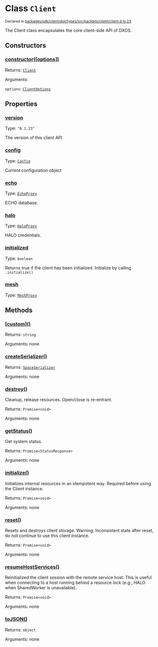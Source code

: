 # Class `Client`
<sub>Declared in [packages/sdk/client/dist/types/src/packlets/client/client.d.ts:23]()</sub>


The Client class encapsulates the core client-side API of DXOS.

## Constructors
### [constructor(\[options\])]()


Returns: <code>[Client](/api/@dxos/react-client/classes/Client)</code>

Arguments: 

`options`: <code>[ClientOptions](/api/@dxos/react-client/types/ClientOptions)</code>

## Properties
### [version]()
Type: <code>"0.1.23"</code>

The version of this client API
### [config]()
Type: <code>[Config](/api/@dxos/react-client/classes/Config)</code>

Current configuration object
### [echo]()
Type: <code>[EchoProxy](/api/@dxos/react-client/classes/EchoProxy)</code>

ECHO database.
### [halo]()
Type: <code>[HaloProxy](/api/@dxos/react-client/classes/HaloProxy)</code>

HALO credentials.
### [initialized]()
Type: <code>boolean</code>

Returns true if the client has been initialized. Initialize by calling  `.initialize()`
### [mesh]()
Type: <code>[MeshProxy](/api/@dxos/react-client/classes/MeshProxy)</code>

## Methods
### [\[custom\]()]()


Returns: <code>string</code>

Arguments: none
### [createSerializer()]()


Returns: <code>[SpaceSerializer](/api/@dxos/react-client/classes/SpaceSerializer)</code>

Arguments: none
### [destroy()]()


Cleanup, release resources.
Open/close is re-entrant.

Returns: <code>Promise&lt;void&gt;</code>

Arguments: none
### [getStatus()]()


Get system status.

Returns: <code>Promise&lt;StatusResponse&gt;</code>

Arguments: none
### [initialize()]()


Initializes internal resources in an idempotent way.
Required before using the Client instance.

Returns: <code>Promise&lt;void&gt;</code>

Arguments: none
### [reset()]()


Resets and destroys client storage.
Warning: Inconsistent state after reset, do not continue to use this client instance.

Returns: <code>Promise&lt;void&gt;</code>

Arguments: none
### [resumeHostServices()]()


Reinitialized the client session with the remote service host.
This is useful when connecting to a host running behind a resource lock
(e.g., HALO when SharedWorker is unavailable).

Returns: <code>Promise&lt;void&gt;</code>

Arguments: none
### [toJSON()]()


Returns: <code>object</code>

Arguments: none